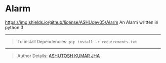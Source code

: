# Alarm
https://img.shields.io/github/license/ASHUdev05/Alarm
An Alarm written in python 3 

***

> To install Dependencies:
> `pip install -r requirements.txt`

***

>Author Details:
>[ASHUTOSH KUMAR JHA](https://www.instagram.com/__legend05__)

